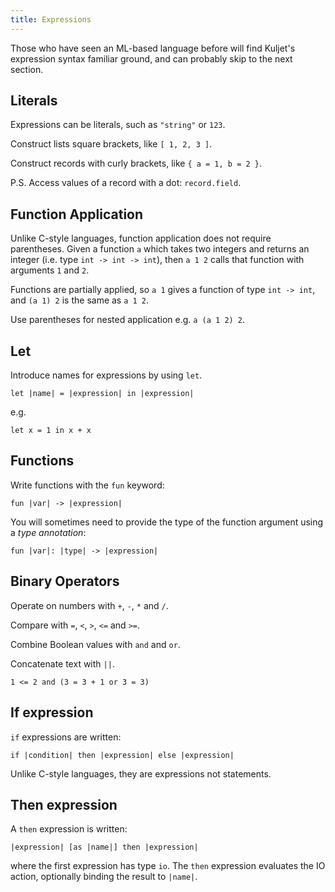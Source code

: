 ```yaml
---
title: Expressions
---
```


Those who have seen an ML-based language before will find Kuljet's
expression syntax familiar ground, and can probably skip to the
next section.

## Literals

Expressions can be literals, such as `"string"` or `123`.

Construct lists square brackets, like `[ 1, 2, 3 ]`.

Construct records with curly brackets, like `{ a = 1, b = 2 }`.

P.S. Access values of a record with a dot: `record.field`.

## Function Application

Unlike C-style languages, function application does not require
parentheses.  Given a function `a` which takes two integers and
returns an integer (i.e. type `int -> int -> int`), then `a 1 2` calls that
function with arguments `1` and `2`.

Functions are partially applied, so `a 1` gives a function of type
`int -> int`, and `(a 1) 2` is the same as `a 1 2`.

Use parentheses for nested application e.g. `a (a 1 2) 2`.


## Let

Introduce names for expressions by using `let`.

```kuljet
let |name| = |expression| in |expression|
```

e.g.

```kuljet
let x = 1 in x + x
```

## Functions

Write functions with the `fun` keyword:

```kuljet
fun |var| -> |expression|
```

You will sometimes need to provide the type of the function argument using
a *type annotation*:

```kuljet
fun |var|: |type| -> |expression|
```

## Binary Operators

Operate on numbers with `+`, `-`, `*` and `/`.

Compare with `=`, `<`, `>`, `<=` and `>=`.

Combine Boolean values with `and` and `or`.

Concatenate text with `||`.

```kuljet
1 <= 2 and (3 = 3 + 1 or 3 = 3)
```

## If expression

`if` expressions are written:

```kuljet
if |condition| then |expression| else |expression|
```

Unlike C-style languages, they are expressions not statements.


## Then expression

A `then` expression is written:

```kuljet
|expression| [as |name|] then |expression|
```

where the first expression has type `io`. The `then` expression
evaluates the IO action, optionally binding the result to `|name|`.

